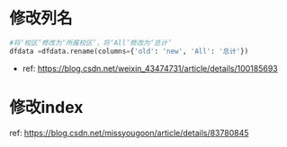 # 修改列名

```py
#将‘校区’修改为‘所属校区’，将‘All’修改为‘总计’
dfdata =dfdata.rename(columns={'old': 'new', 'All': '总计'})
```

* ref: https://blog.csdn.net/weixin_43474731/article/details/100185693

# 修改index

ref: https://blog.csdn.net/missyougoon/article/details/83780845